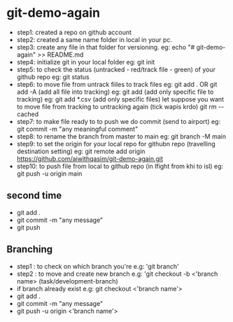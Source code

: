 # git-demo-again
- step1: created a repo on github account
- step2: created a same name folder in local in your pc.
- step3: create any file in that folder for versioning.
eg: echo "# git-demo-again" >> README.md
- step4: initialize git in your local folder
eg: git init
- step5: to check the status (untracked - red/track file - green) of your github repo eg: git status
- step6: to move file from untrack fiiles to track files
eg: git add . OR git add -A (add all file into tracking)
eg: git add <file-name> (add only specific file to tracking)
eg: git add *.csv (add only specific files)
let suppose you want to move file from tracking to untracking again (tick wapis krdo)
git rm --cached <file>
- step7: to make file ready to to push we do commit (send to airport)
eg: git commit -m "any meaningful comment"
- step8: to rename the branch from master to main
eg: git branch -M main
- step9: to set the origin for your local repo for githubn repo (travelling destination setting)
eg: git remote add origin https://github.com/aiwithqasim/git-demo-again.git
- step10: to push file from local to github repo (in lfight from khi to isl)
eg: git push -u origin main

## second time
- git add .
- git commit -m "any message"
- git push

## Branching
 - step1 : to check on which branch you're
    e.g: 'git branch'
- step2 : to move and create new branch
    e.g: 'git checkout -b <'branch name> (task/development-branch)
- if branch already exist 
    e.g: git checkout <'branch name'>
- git add .
- git commit -m "any message"
- git push -u origin <'branch name'>
